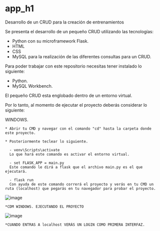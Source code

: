 # app_h1
Desarrollo de un CRUD para la creación de entrenamientos 

Se presenta el desarrollo de un pequeño CRUD utilizando las tecnologías:
  * Python con su microframework Flask.
  * HTML
  * CSS
  * MySQL para la realización de las diferentes consultas para un CRUD.

Para poder trabajar con este repositorio necesitas tener instalado lo siguiente:
  * Python.
  * MySQL Workbench.

El pequeño CRUD esta englobado dentro de un entorno virtual.

Por lo tanto, al momento de ejecutar el proyecto deberás considerar lo siguiente:

  WINDOWS.
  
    * Abrir tu CMD y navegar con el comando "cd" hasta la carpeta donde este proyecto.
    
    * Posteriormente teclear lo siguiente.
      
      - venv\Scripts\activate
      Lo que hará este comando es activar el entorno virtual.
      
      - set FLASK_APP = main.py
      Este comando le dirá a flask que el archivo main.py es el que ejecutará.
      
      - flask run
      Con ayuda de este comando correrá el proyecto y verás en tu CMD un ruta (localhost) que pegarás en tu navegador para probar el proyecto.
      
      
![image](https://user-images.githubusercontent.com/74465758/111329685-e991cd00-8634-11eb-96dc-08ad9c9ae396.png)

    *CDM WINDOWS. EJECUTANDO EL PROYECTO
    
![image](https://user-images.githubusercontent.com/74465758/111330025-35447680-8635-11eb-9f4a-59b54ff1e540.png)

    *CUANDO ENTRAS A localhost VERÁS UN LOGIN COMO PRIMERA INTERFAZ.

